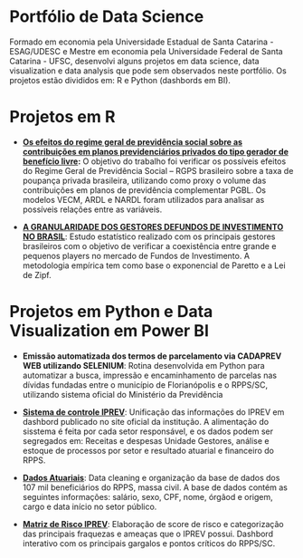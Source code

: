 # Portfólio de Data Science

Formado em economia pela Universidade Estadual de Santa Catarina - ESAG/UDESC e Mestre em economia pela Universidade Federal de Santa Catarina - UFSC, desenvolvi alguns projetos em data science, data visualization e data analysis que pode sem observados neste portfólio. 
Os projetos estão divididos em: R e Python (dashbords em BI).

# Projetos em R

* **[Os efeitos do regime geral de previdência social sobre as contribuições em planos previdenciários privados do tipo gerador de benefício livre](https://github.com/danielrebhaim/portfolio/tree/main/RGPS):** O objetivo do trabalho foi verificar os possíveis efeitos do Regime Geral de Previdência Social – RGPS brasileiro sobre a taxa de poupança privada brasileira, utilizando como proxy o volume
das contribuições em planos de previdência complementar PGBL. Os modelos VECM, ARDL e NARDL foram utilizados para analisar as possíveis relações entre as variáveis.

* **[A GRANULARIDADE DOS GESTORES DEFUNDOS DE INVESTIMENTO NO BRASIL](https://github.com/danielrebhaim/portfolio/tree/main/Granularidade)**: Estudo estatístico realizado com os principais gestores brasileiros com o objetivo de verificar a coexistência entre grande e pequenos players no mercado de Fundos de Investimento. A metodologia empírica tem como base o exponencial de Paretto e a Lei de Zipf.

# Projetos em Python e Data Visualization em Power BI

* **Emissão automatizada dos termos de parcelamento via CADAPREV WEB utilizando SELENIUM**: Rotina desenvolvida em Python para automatizar a busca, impressão e encaminhamento de parcelas nas dívidas fundadas entre o município de Florianópolis e o RPPS/SC, utilizando sistema oficial do Ministério da Previdência

* **[Sistema de controle IPREV](https://app.powerbi.com/view?r=eyJrIjoiZDZiODFjMjgtNTJjNy00NmQ5LWJhODAtOWZmMTQ4MzkyYjk1IiwidCI6IjMzMzc0Y2VkLTI2OTItNDYxOS1hMDQwLTgyY2I2YjE1ZDhkYiJ9&pageName=ReportSection)**: Unificação das informações do IPREV em dashbord publicado no site oficial da institução. A alimentação do sisstema é feita por cada setor responsável, e os dados podem ser segregados em:
Receitas e despesas Unidade Gestores, análise e estoque de processos por setor e resultado atuarial e financeiro do RPPS.

* **[Dados Atuariais](https://app.powerbi.com/view?r=eyJrIjoiZWNlZTdmZjYtYTA5MS00ZmQ5LTljOGQtYjk5ZTdhY2MyMzA5IiwidCI6IjMzMzc0Y2VkLTI2OTItNDYxOS1hMDQwLTgyY2I2YjE1ZDhkYiJ9&pageName=ReportSection)**: Data cleaning e organização da base de dados dos 107 mil beneficiários do RPPS, massa civil. A base de dados contém as seguintes informações: salário, sexo, CPF, nome, órgãod e origem, cargo e data início no setor público. 

* **[Matriz de Risco IPREV](https://app.powerbi.com/view?r=eyJrIjoiZGE1N2FiNTYtZDdmMi00NWM4LTk4YTctMWNlN2I1MDMxNzkyIiwidCI6IjMzMzc0Y2VkLTI2OTItNDYxOS1hMDQwLTgyY2I2YjE1ZDhkYiJ9&pageName=ReportSection)**: Elaboração de score de risco e categorização das principais fraquezas e ameaças que o IPREV possui. Dashbord interativo com os principais gargalos e pontos críticos do RPPS/SC.
